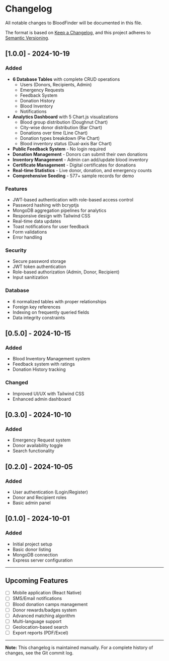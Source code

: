 # Changelog

All notable changes to BloodFinder will be documented in this file.

The format is based on [Keep a Changelog](https://keepachangelog.com/en/1.0.0/),
and this project adheres to [Semantic Versioning](https://semver.org/spec/v2.0.0.html).

## [1.0.0] - 2024-10-19

### Added
- **6 Database Tables** with complete CRUD operations
  - Users (Donors, Recipients, Admin)
  - Emergency Requests
  - Feedback System
  - Donation History
  - Blood Inventory
  - Notifications
- **Analytics Dashboard** with 5 Chart.js visualizations
  - Blood group distribution (Doughnut Chart)
  - City-wise donor distribution (Bar Chart)
  - Donations over time (Line Chart)
  - Donation types breakdown (Pie Chart)
  - Blood inventory status (Dual-axis Bar Chart)
- **Public Feedback System** - No login required
- **Donation Management** - Donors can submit their own donations
- **Inventory Management** - Admin can add/update blood inventory
- **Certificate Management** - Digital certificates for donations
- **Real-time Statistics** - Live donor, donation, and emergency counts
- **Comprehensive Seeding** - 577+ sample records for demo

### Features
- JWT-based authentication with role-based access control
- Password hashing with bcryptjs
- MongoDB aggregation pipelines for analytics
- Responsive design with Tailwind CSS
- Real-time data updates
- Toast notifications for user feedback
- Form validations
- Error handling

### Security
- Secure password storage
- JWT token authentication
- Role-based authorization (Admin, Donor, Recipient)
- Input sanitization

### Database
- 6 normalized tables with proper relationships
- Foreign key references
- Indexing on frequently queried fields
- Data integrity constraints

## [0.5.0] - 2024-10-15

### Added
- Blood Inventory Management system
- Feedback system with ratings
- Donation History tracking

### Changed
- Improved UI/UX with Tailwind CSS
- Enhanced admin dashboard

## [0.3.0] - 2024-10-10

### Added
- Emergency Request system
- Donor availability toggle
- Search functionality

## [0.2.0] - 2024-10-05

### Added
- User authentication (Login/Register)
- Donor and Recipient roles
- Basic admin panel

## [0.1.0] - 2024-10-01

### Added
- Initial project setup
- Basic donor listing
- MongoDB connection
- Express server configuration

---

## Upcoming Features

- [ ] Mobile application (React Native)
- [ ] SMS/Email notifications
- [ ] Blood donation camps management
- [ ] Donor rewards/badges system
- [ ] Advanced matching algorithm
- [ ] Multi-language support
- [ ] Geolocation-based search
- [ ] Export reports (PDF/Excel)

---

**Note:** This changelog is maintained manually. For a complete history of changes, see the Git commit log.
